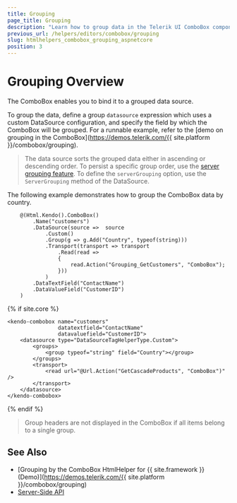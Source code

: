 ```yaml
---
title: Grouping
page_title: Grouping
description: "Learn how to group data in the Telerik UI ComboBox component for {{ site.framework }} works."
previous_url: /helpers/editors/combobox/grouping
slug: htmlhelpers_combobox_grouping_aspnetcore
position: 3
---
```


# Grouping Overview

The ComboBox enables you to bind it to a grouped data source.

To group the data, define a group `datasource` expression which uses a custom DataSource configuration, and specify the field by which the ComboBox will be grouped. For a runnable example, refer to the [demo on grouping in the ComboBox](https://demos.telerik.com/{{ site.platform }}/combobox/grouping).

> The data source sorts the grouped data either in ascending or descending order. To persist a specific group order, use the [server grouping feature](https://docs.telerik.com/kendo-ui/api/javascript/data/datasource#configuration-serverGrouping). To define the `serverGrouping` option, use the `ServerGrouping` method of the DataSource.

The following example demonstrates how to group the ComboBox data by country.

```HtmlHelper
    @(Html.Kendo().ComboBox()
        .Name("customers")
        .DataSource(source =>  source
            .Custom()
            .Group(g => g.Add("Country", typeof(string)))
            .Transport(transport => transport
                .Read(read =>
                {
                    read.Action("Grouping_GetCustomers", "ComboBox");
                }))
            )
        .DataTextField("ContactName")
        .DataValueField("CustomerID")
    )
```
{% if site.core %}
```TagHelper
<kendo-combobox name="customers"
                datatextfield="ContactName"
                datavaluefield="CustomerID">
    <datasource type="DataSourceTagHelperType.Custom">
        <groups>
            <group typeof="string" field="Country"></group>
        </groups>
        <transport>
            <read url="@Url.Action("GetCascadeProducts", "ComboBox")" />
        </transport>
    </datasource>
</kendo-combobox>
```
{% endif %}

>  Group headers are not displayed in the ComboBox if all items belong to a single group.

## See Also

* [Grouping by the ComboBox HtmlHelper for {{ site.framework }} (Demo)](https://demos.telerik.com/{{ site.platform }}/combobox/grouping)
* [Server-Side API](/api/combobox)
